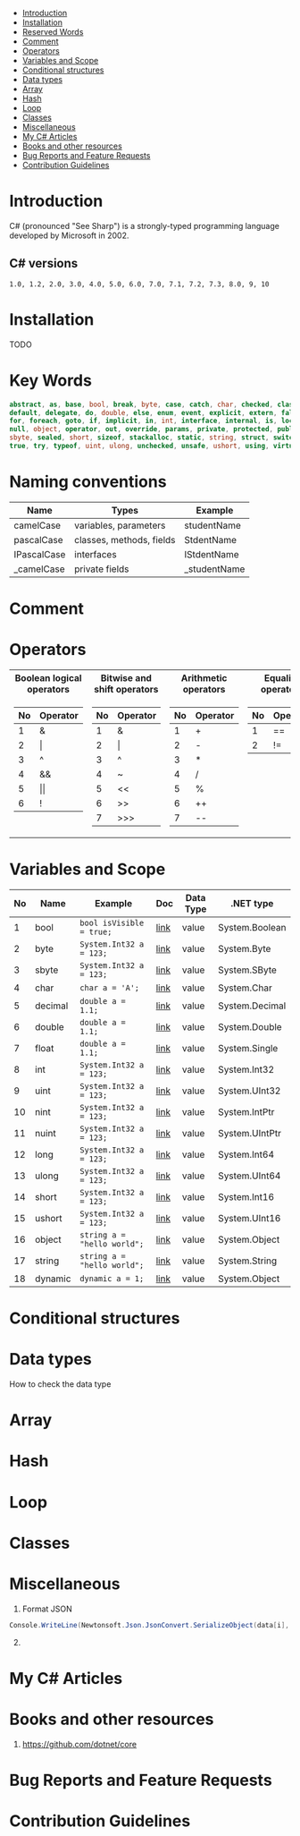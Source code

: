- [Introduction](#introduction)
- [Installation](#installation)
- [Reserved Words](#reserved-words)
- [Comment](#comment)
- [Operators](#operators)
- [Variables and Scope](#variables-and-scope)
- [Conditional structures](#conditional-structures)
- [Data types](#data-types)
- [Array](#array)
- [Hash](#hash)
- [Loop](#loop)
- [Classes](#classes)
- [Miscellaneous](#miscellaneous)
- [My C# Articles](#my-c%23-articles)
- [Books and other resources](#books-and-other-resources)
- [Bug Reports and Feature Requests](#bug-reports-and-feature-requests)
- [Contribution Guidelines](#contribution-guidelines)

# Introduction

C# (pronounced "See Sharp") is a strongly-typed programming language developed by Microsoft in 2002. 

## C# versions

```
1.0, 1.2, 2.0, 3.0, 4.0, 5.0, 6.0, 7.0, 7.1, 7.2, 7.3, 8.0, 9, 10
```

# Installation

TODO


# Key Words

```cs
abstract, as, base, bool, break, byte, case, catch, char, checked, class, const, continue, decimal,
default, delegate, do, double, else, enum, event, explicit, extern, false, finally, fixed, float,
for, foreach, goto, if, implicit, in, int, interface, internal, is, lock, long, namespace, new,
null, object, operator, out, override, params, private, protected, public, readonly, ref, return,
sbyte, sealed, short, sizeof, stackalloc, static, string, struct, switch, this, throw,
true, try, typeof, uint, ulong, unchecked, unsafe, ushort, using, virtual, void, volatile, while
```

# Naming conventions


|   Name     |  Types |     Example         |
|------|------|------|
|  camelCase      |   variables, parameters     | studentName |
|  pascalCase      |   classes, methods, fields          |  StdentName | 
|  IPascalCase      |  interfaces      | IStdentName  |
| \_camelCase   |   private fields      |   \_studentName | 


# Comment


# Operators


<table>
<tr>
<th>Boolean logical operators</th>
<th>Bitwise and shift operators</th>
<th>Arithmetic operators</th>
<th>Equality operators</th>
<th>Comparison operators</th>
</tr>
<tr>

<td valign="top">

| No  | Operator |
| --- | -------- |
| 1   | &|
| 2   |  \|       |
| 3   | ^ |
| 4   | &&       |
| 5   | \|\|     |
| 6   | !        |

</td>

<td valign="top">

| No  | Operator |
| --- | -------- |
| 1   | &        |
| 2   | \|       |
| 3   | ^        |
| 4   | ~        |
| 5   | <<       |
| 6   | >>       |
| 7   | >>>       |

</td>

<td valign="top">

| No  | Operator |
| --- | -------- |
| 1   | +        |
| 2   | -        |
| 3   | \*       |
| 4   | /        |
| 5   | %        |
| 6   | \+\+     |
| 7   | \-\-     |

</td>

<td valign="top">

| No  | Operator |
| --- | -------- |
| 1   | ==        |
| 2   | !=       |


</td>

<td valign="top">

| No  | Operator |
| --- | -------- |
| 1   | >        |
| 2   | <        |
| 3   | >=       |
| 4   | <=       |


</td>

</tr></table>




# Variables and Scope

| No | Name    | Example                     | Doc                                                                                                                       | Data Type | .NET type      |
|----|---------|-----------------------------|---------------------------------------------------------------------------------------------------------------------------|-----------|----------------|
| 1  | bool    | `bool isVisible = true;`    | [link](https://learn.microsoft.com/en-us/dotnet/csharp/language-reference/builtin-types/bool)                             | value     | System.Boolean |
| 2  | byte    | `System.Int32 a = 123;`     | [link](https://learn.microsoft.com/en-us/dotnet/csharp/language-reference/builtin-types/integral-numeric-types)           | value     | System.Byte    |
| 3  | sbyte   | `System.Int32 a = 123;`     | [link](https://learn.microsoft.com/en-us/dotnet/csharp/language-reference/builtin-types/integral-numeric-types)           | value     | System.SByte   |
| 4  | char    | `char a = 'A';`             | [link](https://learn.microsoft.com/en-us/dotnet/csharp/language-reference/builtin-types/char)                             | value     | System.Char    |
| 5  | decimal | `double a = 1.1;`           | [link](https://learn.microsoft.com/en-us/dotnet/csharp/language-reference/builtin-types/floating-point-numeric-types)     | value     | System.Decimal |
| 6  | double  | `double a = 1.1;`           | [link](https://learn.microsoft.com/en-us/dotnet/csharp/language-reference/builtin-types/floating-point-numeric-types)     | value     | System.Double  |
| 7  | float   | `double a = 1.1;`           | [link](https://learn.microsoft.com/en-us/dotnet/csharp/language-reference/builtin-types/floating-point-numeric-types)     | value     | System.Single  |
| 8  | int     | `System.Int32 a = 123;`     | [link](https://learn.microsoft.com/en-us/dotnet/csharp/language-reference/auiltin-types/integral-numeric-types)           | value     | System.Int32   |
| 9  | uint    | `System.Int32 a = 123;`     | [link](https://learn.microsoft.com/en-us/dotnet/csharp/language-reference/auiltin-types/integral-numeric-types)           | value     | System.UInt32  |
| 10 | nint    | `System.Int32 a = 123;`     | [link](https://learn.microsoft.com/en-us/dotnet/csharp/language-reference/auiltin-types/integral-numeric-types)           | value     | System.IntPtr  |
| 11 | nuint   | `System.Int32 a = 123;`     | [link](https://learn.microsoft.com/en-us/dotnet/csharp/language-reference/auiltin-types/integral-numeric-types)           | value     | System.UIntPtr |
| 12 | long    | `System.Int32 a = 123;`     | [link](https://learn.microsoft.com/en-us/dotnet/csharp/language-reference/auiltin-types/integral-numeric-types)           | value     | System.Int64   |
| 13 | ulong   | `System.Int32 a = 123;`     | [link](https://learn.microsoft.com/en-us/dotnet/csharp/language-reference/auiltin-types/integral-numeric-types)           | value     | System.UInt64  |
| 14 | short   | `System.Int32 a = 123;`     | [link](https://learn.microsoft.com/en-us/dotnet/csharp/language-reference/auiltin-types/integral-numeric-types)           | value     | System.Int16   |
| 15 | ushort  | `System.Int32 a = 123;`     | [link](https://learn.microsoft.com/en-us/dotnet/csharp/language-reference/builtin-types/integral-numeric-types)           | value     | System.UInt16  |
| 16 | object  | `string a = "hello world";` | [link](https://learn.microsoft.com/en-us/dotnet/csharp/language-reference/builtin-types/reference-types#the-object-type)  | value     | System.Object  |
| 17 | string  | `string a = "hello world";` | [link](https://learn.microsoft.com/en-us/dotnet/csharp/language-reference/builtin-types/reference-types#the-string-type)  | value     | System.String  |
| 18 | dynamic | `dynamic a = 1;`            | [link](https://learn.microsoft.com/en-us/dotnet/csharp/language-reference/builtin-types/reference-types#the-dynamic-type) | value     | System.Object  |




# Conditional structures

# Data types

How to check the data type

# Array

# Hash

# Loop

# Classes

# Miscellaneous

1. Format JSON

```csharp
Console.WriteLine(Newtonsoft.Json.JsonConvert.SerializeObject(data[i], Newtonsoft.Json.Formatting.Indented));
```

2.

# My C# Articles

# Books and other resources
1. https://github.com/dotnet/core

# Bug Reports and Feature Requests

# Contribution Guidelines
